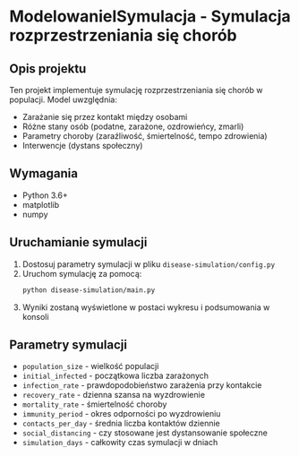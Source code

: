 # ModelowanieISymulacja - Symulacja rozprzestrzeniania się chorób

## Opis projektu
Ten projekt implementuje symulację rozprzestrzeniania się chorób w populacji. Model uwzględnia:
- Zarażanie się przez kontakt między osobami
- Różne stany osób (podatne, zarażone, ozdrowieńcy, zmarli)
- Parametry choroby (zaraźliwość, śmiertelność, tempo zdrowienia)
- Interwencje (dystans społeczny)

## Wymagania
- Python 3.6+
- matplotlib
- numpy

## Uruchamianie symulacji

1. Dostosuj parametry symulacji w pliku `disease-simulation/config.py`
2. Uruchom symulację za pomocą:
   ```bash
   python disease-simulation/main.py
   ```
3. Wyniki zostaną wyświetlone w postaci wykresu i podsumowania w konsoli

## Parametry symulacji
- `population_size` - wielkość populacji
- `initial_infected` - początkowa liczba zarażonych
- `infection_rate` - prawdopodobieństwo zarażenia przy kontakcie
- `recovery_rate` - dzienna szansa na wyzdrowienie
- `mortality_rate` - śmiertelność choroby
- `immunity_period` - okres odporności po wyzdrowieniu
- `contacts_per_day` - średnia liczba kontaktów dziennie
- `social_distancing` - czy stosowane jest dystansowanie społeczne
- `simulation_days` - całkowity czas symulacji w dniach